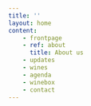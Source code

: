 ```yaml
---
title: ''
layout: home
content:
    - frontpage
    - ref: about
      title: About us 
    - updates
    - wines
    - agenda
    - winebox
    - contact
---
```

